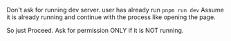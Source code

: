 Don't ask for running dev server.
user has already run `pnpm run dev`
Assume it is already running and continue with the process like opening the page.

So just Proceed. Ask for permission ONLY if it is NOT running.
